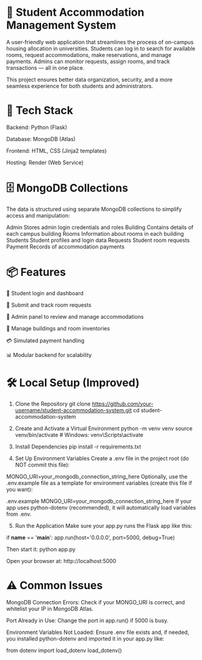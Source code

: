 # 🏨 Student Accommodation Management System

A user-friendly web application that streamlines the process of on-campus housing allocation in universities. Students can log in to search for available rooms, request accommodations, make reservations, and manage payments. Admins can monitor requests, assign rooms, and track transactions — all in one place.

This project ensures better data organization, security, and a more seamless experience for both students and administrators.

# 🧰 Tech Stack

Backend: Python (Flask)

Database: MongoDB (Atlas)

Frontend: HTML, CSS (Jinja2 templates)

Hosting: Render (Web Service)

# 🗄️ MongoDB Collections

The data is structured using separate MongoDB collections to simplify access and manipulation:


Admin	Stores admin login credentials and roles
Building	Contains details of each campus building
Rooms	Information about rooms in each building
Students	Student profiles and login data
Requests	Student room requests
Payment	Records of accommodation payments

# 📦 Features

🔐 Student login and dashboard

📝 Submit and track room requests

🧾 Admin panel to review and manage accommodations

🏢 Manage buildings and room inventories

💳 Simulated payment handling

📊 Modular backend for scalability


# 🛠 Local Setup (Improved)

1. Clone the Repository
git clone https://github.com/your-username/student-accommodation-system.git
cd student-accommodation-system

3. Create and Activate a Virtual Environment
python -m venv venv
source venv/bin/activate  # Windows: venv\Scripts\activate

4. Install Dependencies
pip install -r requirements.txt

5. Set Up Environment Variables
Create a .env file in the project root (do NOT commit this file):

MONGO_URI=your_mongodb_connection_string_here
Optionally, use the .env.example file as a template for environment variables (create this file if you want):

 .env.example
MONGO_URI=your_mongodb_connection_string_here
If your app uses python-dotenv (recommended), it will automatically load variables from .env.

5. Run the Application
Make sure your app.py runs the Flask app like this:

if __name__ == '__main__':
    app.run(host='0.0.0.0', port=5000, debug=True)
    
Then start it:
python app.py

Open your browser at:
http://localhost:5000


# ⚠️ Common Issues

MongoDB Connection Errors:
Check if your MONGO_URI is correct, and whitelist your IP in MongoDB Atlas.

Port Already in Use:
Change the port in app.run() if 5000 is busy.

Environment Variables Not Loaded:
Ensure .env file exists and, if needed, you installed python-dotenv and imported it in your app.py like:

from dotenv import load_dotenv
load_dotenv()
